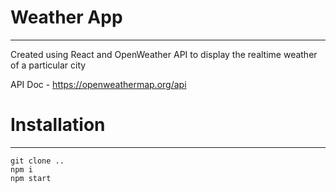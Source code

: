 # Weather App
----
Created using React and OpenWeather API to display the realtime weather of a particular city

API Doc - https://openweathermap.org/api

# Installation

---

```
git clone ..
npm i
npm start
```

